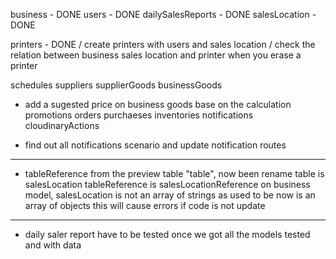 business - DONE
users - DONE
dailySalesReports - DONE
salesLocation - DONE

printers - DONE / create printers with users and sales location / check the relation between business sales location and printer when you erase a printer

schedules
suppliers
supplierGoods
businessGoods
- add a sugested price on business goods base on the calculation
promotions
orders
purchaeses
inventories
notifications
cloudinaryActions

- find out all notifications scenario and update notification routes

*****************************************************************************
- tableReference from the preview table "table", now been rename
table is salesLocation
tableReference is salesLocationReference
on business model, salesLocation is not an array of strings as used to be
now is an array of objects
this will cause errors if code is not update
*****************************************************************************

- daily saler report have to be tested once we got all the models tested and with data